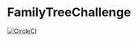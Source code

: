 # FamilyTreeChallenge

[![CircleCI](https://circleci.com/gh/carlso70/FamilyTreeChallenge.svg?style=shield&circle-token=1ef8009b58e654742383ca0de12783f85ee84c6d)](https://circleci.com/gh/carlso70/FamilyTreeChallenge)
